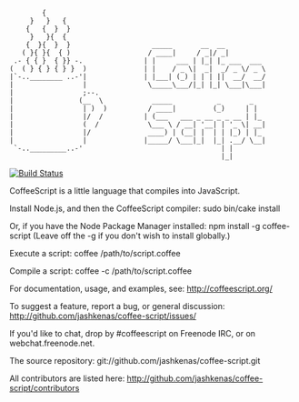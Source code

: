 
            {
         }   }   {
        {   {  }  }
         }   }{  {
        {  }{  }  }                    _____       __  __
       ( }{ }{  { )                   / ____|     / _|/ _|
     .- { { }  { }} -.               | |     ___ | |_| |_ ___  ___
    (  ( } { } { } }  )              | |    / _ \|  _|  _/ _ \/ _ \
    |`-..________ ..-'|              | |___| (_) | | | ||  __/  __/
    |                 |               \_____\___/|_| |_| \___|\___|
    |                 ;--.
    |                (__  \            _____           _       _
    |                 | )  )          / ____|         (_)     | |
    |                 |/  /          | (___   ___ _ __ _ _ __ | |_
    |                 (  /            \___ \ / __| '__| | '_ \| __|
    |                 |/              ____) | (__| |  | | |_) | |_
    |                 |              |_____/ \___|_|  |_| .__/ \__|
     `-.._________..-'                                  | |
                                                        |_|

  [![Build Status](https://secure.travis-ci.org/spaghetticode/coffee-script.png)](http://travis-ci.org/spaghetticode/coffee-script)

  CoffeeScript is a little language that compiles into JavaScript.

  Install Node.js, and then the CoffeeScript compiler:
  sudo bin/cake install

  Or, if you have the Node Package Manager installed:
  npm install -g coffee-script
  (Leave off the -g if you don't wish to install globally.)

  Execute a script:
  coffee /path/to/script.coffee

  Compile a script:
  coffee -c /path/to/script.coffee

  For documentation, usage, and examples, see:
  http://coffeescript.org/

  To suggest a feature, report a bug, or general discussion:
  http://github.com/jashkenas/coffee-script/issues/

  If you'd like to chat, drop by #coffeescript on Freenode IRC,
  or on webchat.freenode.net.

  The source repository:
  git://github.com/jashkenas/coffee-script.git

  All contributors are listed here:
  http://github.com/jashkenas/coffee-script/contributors
